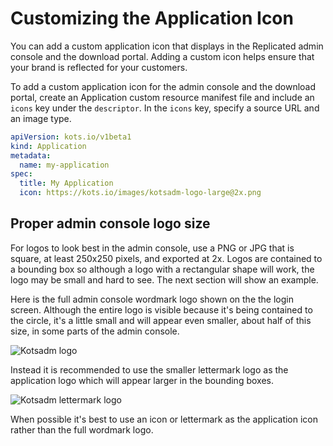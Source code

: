 # Customizing the Application Icon

You can add a custom application icon that displays in the Replicated admin
console and the download portal. Adding a custom icon helps ensure that your
brand is reflected for your customers.

To add a custom application icon for the admin console and the download portal,
create an Application custom resource manifest file and include an `icons` key under the `descriptor`.
In the `icons` key, specify a source URL and an image type.

```yaml
apiVersion: kots.io/v1beta1
kind: Application
metadata:
  name: my-application
spec:
  title: My Application
  icon: https://kots.io/images/kotsadm-logo-large@2x.png
```

## Proper admin console logo size
For logos to look best in the admin console, use a PNG or JPG that is square, at least 250x250 pixels, and exported at 2x. Logos are contained to a bounding box so although a logo with a rectangular shape will work, the logo may be small and hard to see. The next section will show an example.

Here is the full admin console wordmark logo shown on the the login screen.
Although the entire logo is visible because it's being contained to the circle, it's a little small and will appear even smaller, about half of this size, in some parts of the admin console.

![Kotsadm logo](/images/login-icon-large.png)

Instead it is recommended to use the smaller lettermark logo as the application logo which will appear larger in the bounding boxes.

![Kotsadm lettermark logo](/images/login-icon-small.png)

When possible it's best to use an icon or lettermark as the application icon rather than the full wordmark logo.
